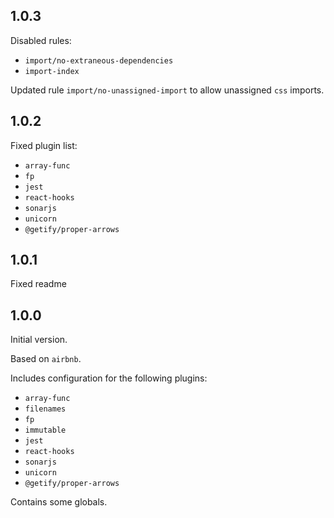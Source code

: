 ## 1.0.3

Disabled rules:
- `import/no-extraneous-dependencies`
- `import-index`

Updated rule `import/no-unassigned-import`
to allow unassigned `css` imports.

## 1.0.2

Fixed plugin list:
- `array-func`
- `fp`
- `jest`
- `react-hooks`
- `sonarjs`
- `unicorn`
- `@getify/proper-arrows`

## 1.0.1

Fixed readme

## 1.0.0

Initial version.

Based on `airbnb`.

Includes configuration
for the following plugins:
- `array-func`
- `filenames`
- `fp`
- `immutable`
- `jest`
- `react-hooks`
- `sonarjs`
- `unicorn`
- `@getify/proper-arrows`

Contains some globals.
